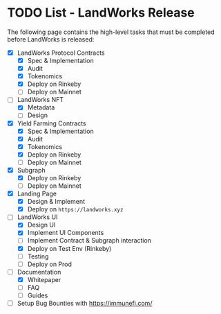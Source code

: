 #  TODO List - LandWorks Release

The following page contains the high-level tasks that must be completed before LandWorks is released:

- [X] LandWorks Protocol Contracts
  - [X] Spec & Implementation
  - [X] Audit
  - [X] Tokenomics
  - [X] Deploy on Rinkeby
  - [ ] Deploy on Mainnet
- [ ] LandWorks NFT
  - [X] Metadata
  - [ ] Design
- [X] Yield Farming Contracts
  - [X] Spec & Implementation
  - [X] Audit
  - [X] Tokenomics
  - [X] Deploy on Rinkeby
  - [ ] Deploy on Mainnet
- [X] Subgraph
  - [X] Deploy on Rinkeby
  - [ ] Deploy on Mainnet
- [X] Landing Page
  - [X] Design & Implement
  - [X] Deploy on `https://landworks.xyz`
- [ ] LandWorks UI
  - [X] Design UI
  - [X] Implement UI Components
  - [ ] Implement Contract & Subgraph interaction
  - [X] Deploy on Test Env (Rinkeby)
  - [ ] Testing
  - [ ] Deploy on Prod
- [ ] Documentation
  - [X] Whitepaper
  - [ ] FAQ
  - [ ] Guides
- [ ] Setup Bug Bounties with https://immunefi.com/
